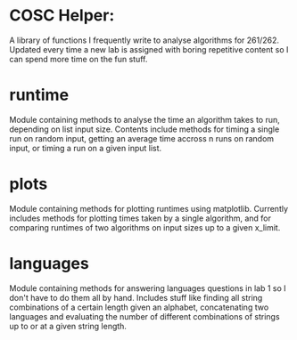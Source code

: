 # COSC Helper:

A library of functions I frequently write to analyse algorithms for 261/262. Updated every time a new lab is assigned with boring repetitive content so I can spend more time on the fun stuff.

# runtime

Module containing methods to analyse the time an algorithm takes to run, depending on list input size.
Contents include methods for timing a single run on random input, getting an average time accross n runs on random input,
or timing a run on a given input list.

# plots

Module containing methods for plotting runtimes using matplotlib. Currently includes methods for plotting times taken by
a single algorithm, and for comparing runtimes of two algorithms on input sizes up to a given x_limit.

# languages

Module containing methods for answering languages questions in lab 1 so I don't have to do them all by hand. Includes stuff like finding all string combinations of a certain length given an alphabet, concatenating two languages and evaluating the number of different combinations of strings up to or at a given string length.
